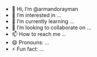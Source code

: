 - 👋 Hi, I’m @armandorayman
- 👀 I’m interested in ...
- 🌱 I’m currently learning ...
- 💞️ I’m looking to collaborate on ...
- 📫 How to reach me ...
- 😄 Pronouns: ...
- ⚡ Fun fact: ...

<!---
armandorayman/armandorayman is a ✨ special ✨ repository because its `README.md` (this file) appears on your GitHub profile.
You can click the Preview link to take a look at your changes.
--->
